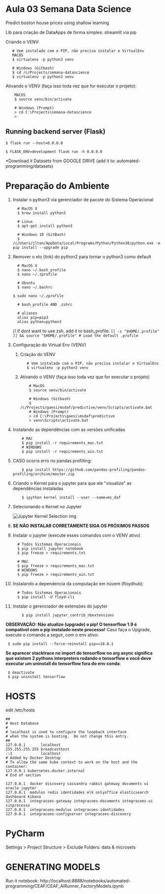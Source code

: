 # Aula 03 Semana Data Science
Predict boston house prices using shallow learning

Lib para criação de DataApps de forma simples: streamlit via pip

Criando o VENV:
```shell script
   # Vem instalado com o PIP, não precisa instalar o VirtualEnv
   MACOS
   $ virtualenv -p python3 venv
   
   # Windows (Gitbash)
   $ cd /c/Projects/semana-datascience
   $ virtualenv -p python3 venv
```


Ativando o VENV (faça isso toda vez que for executar o projeto):
```shell script
    MACOS
    $ source venv/bin/activate

    # Windows (Prompt)
    > cd C:\Projects\semana-datascience
    > 
```

## Running backend server (Flask)

```$ flask run --host=0.0.0.0```

```$ FLASK_ENV=development flask run -h 0.0.0.0```


*Download it Datasets from GOOGLE DRIVE (add it to: automated-programming/datasets)

# Preparação do Ambiente
1. Instalar o python3 via gerenciador de pacote do Sistema Operacional

    ```shell script
      # MacOS X
      $ brew install python3

      # Linux
      $ apt-get install python3

      # Windows 10 (GitBash)
      $ /c/Users/ilton/AppData/Local/Programs/Python/Python38/python.exe -m pip install --upgrade pip
    ```

1. Remover o elo (link) do python2 para tornar o python3 como default

    ```shell script
      # MacOS X
      $ nano ~/.bash_profile
      $ nano ~/.zprofile

      # Ubuntu
      $ nano ~/.bashrc
    ```

    ``` $ sudo nano ~/.zprofile ```

    ```sudo nano ~/.zprofile
      # bash_profile AND .zshrc

      # aliases
      alias pip=pip3
      alias python=python3
    ```

   // if dont want to use zsh, add it to bash_profile: ``` [[ -s "$HOME/.profile" ]] && source "$HOME/.profile" # Load the default .profile ```

1. Configuração do Virtual Env (VENV)

    1. Criação do VENV
        ```shell script
           # Vem instalado com o PIP, não precisa instalar o VirtualEnv
           $ virtualenv -p python3 venv
        ```

    1.  Ativando o VENV (faça isso toda vez que for executar o projeto)
        ```shell script
            # MacOS
            $ source venv/bin/activate

            # Windows (Gitbash)
            $ /c/Projects/gaesi/msdaf/predictive/venv/Scripts/activate.bat
            # Windows (Prompt)
            > cd C:\Projects\gaesi\msdaf\predictive
            > venv\Scripts\activate.bat
        ```

1. Instalando as dependências com as versões unificadas

    ```shell script
        # MAC
        $ pip install -r requirements_mac.txt
        # WINDOWS
        $ pip install -r requirements_win.txt   
    ```

1. CASO ocorra erro no pandas profilling:

    ```shell script
        $ pip install https://github.com/pandas-profiling/pandas-profiling/archive/master.zip
    ```

1. Criando o Kernel para o jupyter para que ele "visualize" as dependências instaladas

    ```shell script
        $ ipython kernel install --user --name=ms_daf
    ```

1. Selecionando o Kernel no Jupyter

    ![Jupyter Kernel Selection img](https://github.com/TonGarcia/pbe-r/raw/master/jupyter_kernel_selection.png)

1. __SE NÃO INSTALAR CORRETAMENTE SIGA OS PRÓXIMOS PASSOS__

1. Instalar o jupyter (execute esses comandos com o VENV ativo)

    ```shell script
      # Todos Sistemas Operacionais
      $ pip install jupyter notebook
      $ pip freeze > requirements.txt

      # MAC
      $ pip freeze > requirements_mac.txt
      # WINDOWS
      $ pip freeze > requirements_win.txt
    ```

1. Instalando a dependencia da computação em núvem (floydhub):

    ```shell script
      # Todos Sistemas Operacionais
      $ pip install -U floyd-cli
    ```

1. Instalar o gerenciador de extensões do jupyter

    ```shell script
        $ pip install jupyter_contrib_nbextensions
    ```

__OBSERVAÇÃO: Não atualize (upgrade) o pip! O tensorflow 1.9 é compatível com o pip instalado neste processo!__ Caso faça o Upgrade, execute o comando a seguir, com o env ativo:

```shell script
 $ sudo pip install --force-reinstall pip==10.0.1
```

__Se aparecer stacktrace no import do tensorflow no arg async significa que existem 2 pythons interpreters rodando o tensorflow e você deve executar um uninstall do tensorflow fora do env conda__:

```shell script
 $ deactivate
 $ pip uninstall tensorflow
```


# HOSTS

edit /etc/hosts

```hosts
##
# Host Database
#
# localhost is used to configure the loopback interface
# when the system is booting.  Do not change this entry.
##
127.0.0.1       localhost
255.255.255.255 broadcasthost
::1             localhost
# Added by Docker Desktop
# To allow the same kube context to work on the host and the container:
127.0.0.1 kubernetes.docker.internal
# End of section

127.0.0.1  docker discovery cassandra rabbit gateway documents ui oracle jupyter
127.0.0.1  modulos redis identidades elk onlyoffice elasticsearch dashboard kibana
127.0.0.1  integracoes-gateway integracoes-documents integracoes-ui sinprocesso
127.0.0.1  integracoes-modulos integracoes-identidades
127.0.0.1  integracoes-configserver integracoes-discovery
```


# PyCharm
Settings > Project Structure > Exclude Folders: data & microsets

# GENERATING MODELS
Run it notebook: http://localhost:8888/notebooks/automated-programming/CEAF/CEAF_AIRunner_FactoryModels.ipynb
